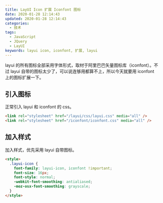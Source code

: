 ```yaml
---
title: LayUI Icon 扩展 Iconfont 图标
date: 2020-01-28 12:14:43
updated: 2020-01-28 12:14:43
categories:
  - 技术
tags:
  - JavaScript
  - JQuery
  - LayUI
keywords: layui icon, iconfont, 扩展, layui
---
```


layui 的所有图标全部采用字体形式，取材于阿里巴巴矢量图标库（iconfont）。不过 layui 自带的图标太少了，可以说连够用都算不上，所以今天就要用 iconfont 上的图标扩展一下。

<!--more-->

## 引入图标

正常引入 layui 和 iconfont 的 css。

```html
<link rel="stylesheet" href="/layui/css/layui.css" media="all" />
<link rel="stylesheet" href="/iconfont/iconfont.css" media="all" />
```

## 加入样式

加入样式，优先采用 layui 自带图标。

```html
<style>
  .layui-icon {
    font-family: layui-icon, iconfont !important;
    font-size: 16px;
    font-style: normal;
    -webkit-font-smoothing: antialiased;
    -moz-osx-font-smoothing: grayscale;
  }
</style>
```
